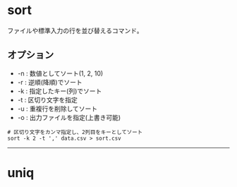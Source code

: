 # sort

ファイルや標準入力の行を並び替えるコマンド。

## オプション

- -n : 数値としてソート(1, 2, 10)
- -r : 逆順(降順)でソート
- -k : 指定したキー(列)でソート
- -t : 区切り文字を指定
- -u : 重複行を削除してソート
- -o : 出力ファイルを指定(上書き可能)

```
# 区切り文字をカンマ指定し、2列目をキーとしてソート
sort -k 2 -t ',' data.csv > sort.csv
```

---

# uniq

